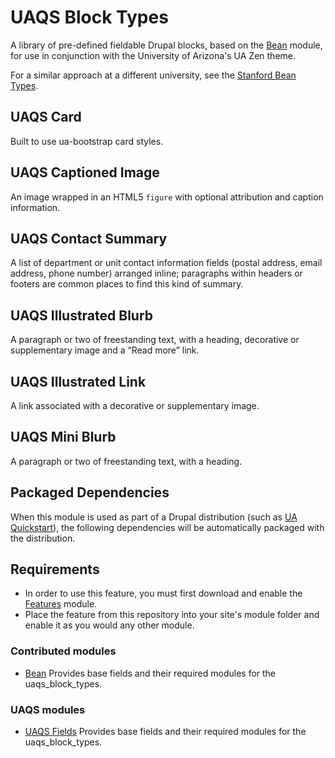 # UAQS Block Types

A library of pre-defined fieldable Drupal blocks, based on the [Bean](https://www.drupal.org/project/bean) module, for use in conjunction with the University of Arizona's UA Zen theme.

For a similar approach at a different university, see the [Stanford Bean Types](https://github.com/SU-SWS/stanford_bean_types).

## UAQS Card

Built to use ua-bootstrap card styles.

## UAQS Captioned Image

An image wrapped in an HTML5 `figure` with optional attribution and caption information.

## UAQS Contact Summary

A list of department or unit contact information fields (postal address, email address, phone number) arranged inline; paragraphs within headers or footers are common places to find this kind of summary.

## UAQS Illustrated Blurb

A paragraph or two of freestanding text, with a heading, decorative or supplementary image and a “Read more” link.

## UAQS Illustrated Link

A link associated with a decorative or supplementary image.

## UAQS Mini Blurb

A paragraph or two of freestanding text, with a heading.

## Packaged Dependencies

When this module is used as part of a Drupal distribution (such as [UA
Quickstart](https://bitbucket.org/ua_drupal/ua_quickstart)), the following
dependencies will be automatically packaged with the distribution.

## Requirements ##
- In order to use this feature, you must first download and enable the [Features](https://www.drupal.org/project/features) module.
- Place the feature from this repository into your site's module folder and enable it as you would any other module.

### Contributed modules
- [Bean](https://drupal.org/project/bean) Provides base fields and their required modules for the uaqs_block_types.
### UAQS modules
- [UAQS Fields](https://bitbucket.org/ua_drupal/uaqs_fields) Provides base fields and their required modules for the uaqs_block_types.
